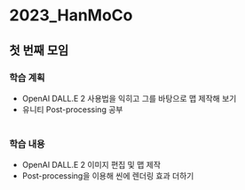 # 2023_HanMoCo
## 첫 번째 모임
### 학습 계획
- OpenAI DALL.E 2 사용법을 익히고 그를 바탕으로 맵 제작해 보기
- 유니티 Post-processing 공부
<br><br>
### 학습 내용
- OpenAI DALL.E 2 이미지 편집 및 맵 제작
- Post-processing을 이용해 씬에 렌더링 효과 더하기

